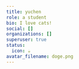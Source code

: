 ```yaml
---
title: yuchen
role: a student
bio: I love cats!
social: []
organizations: []
superuser: true
status:
  icon: ☕️
avatar_filename: doge.png
---
```

